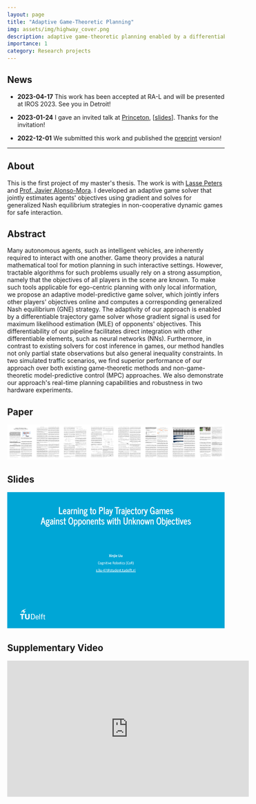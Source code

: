 ```yaml
---
layout: page
title: "Adaptive Game-Theoretic Planning"
img: assets/img/highway_cover.png
description: adaptive game-theoretic planning enabled by a differentiable game solver
importance: 1
category: Research projects
---
```


## News

* **2023-04-17** This work has been accepted at RA-L and will be presented at IROS 2023. See you in Detroit!

* **2023-01-24** I gave an invited talk at [Princeton](https://saferobotics.princeton.edu/), \[[slides](https://xinjie-liu.github.io/static/talks/liu2023learning.pdf)\]. Thanks for the invitation!

* **2022-12-01** We submitted this work and published the [preprint](https://arxiv.org/abs/2211.13779) version!

---

## About 

This is the first project of my master's thesis. The work is with [Lasse Peters](https://lasse-peters.net/) and [Prof. Javier Alonso-Mora](https://www.autonomousrobots.nl/index.html). I developed an adaptive game solver that jointly estimates agents' objectives using gradient and solves for generalized Nash equilibrium strategies in non-cooperative dynamic games for safe interaction.

## Abstract

Many autonomous agents, such as intelligent vehicles, are inherently required to interact with one another. Game theory provides a natural mathematical tool for motion planning in such interactive settings. However, tractable algorithms for such problems usually rely on a strong assumption, namely that the objectives of all players in the scene are known. To make such tools applicable for ego-centric planning with only local information, we propose an adaptive model-predictive game solver, which jointly infers other players' objectives online and computes a corresponding generalized Nash equilibrium (GNE) strategy. The adaptivity of our approach is enabled by a differentiable trajectory game solver whose gradient signal is used for maximum likelihood estimation (MLE) of opponents' objectives. This differentiability of our pipeline facilitates direct integration with other differentiable elements, such as neural networks (NNs). Furthermore, in contrast to existing solvers for cost inference in games, our method handles not only partial state observations but also general inequality constraints. In two simulated traffic scenarios, we find superior performance of our approach over both existing game-theoretic methods and non-game-theoretic model-predictive control (MPC) approaches. We also demonstrate our approach's real-time planning capabilities and robustness in two hardware experiments.

## Paper


<a href ="https://arxiv.org/abs/2211.13779"><img src="/assets/img/liu2023ral_teaser.png"></a>

## Slides

<a href ="https://xinjie-liu.github.io/static/talks/liu2023learning.pdf"><img src="/assets/img/liu2023learning_cover.png" width = "560" height = "315"></a>

## Supplementary Video

<iframe width="560" height="315" src="https://www.youtube.com/embed/f0KJuCC1Xyo" title="YouTube video player" frameborder="0" allow="accelerometer; autoplay; clipboard-write; encrypted-media; gyroscope; picture-in-picture; web-share" allowfullscreen></iframe>

